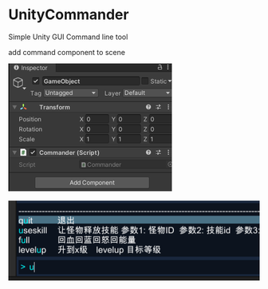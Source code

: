 # UnityCommander
Simple Unity GUI Command line tool

add command component to scene

![image](https://github.com/JadenSailing/UnityCommander/blob/master/Doc/Component.png)


![image](https://github.com/JadenSailing/UnityCommander/blob/master/Doc/Command.png)
